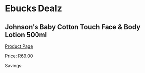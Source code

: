
# Ebucks Dealz
## Johnson's Baby Cotton Touch Face & Body Lotion 500ml
[Product Page](https://www.ebucks.com/web/shop/productSelected.do?prodId=965972187&catId=1186088243)

Price: R69.00

Savings: 


	